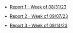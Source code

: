 
- [Report 1 - Week of 08/31/23](https://github.com/Berkeley-MDes/tdf-fa23-yanishi1221/blob/main/weekly-reports/2023_08_31.md#report-1---week-of-08312023)

- [Report 2 - Week of 09/07/23](https://github.com/Berkeley-MDes/tdf-fa23-yanishi1221/blob/main/weekly-reports/2023_09_07.md#report-2---week-of-09012023)

- [Report 3 - Week of 09/14/23](https://github.com/Berkeley-MDes/tdf-fa23-yanishi1221/blob/main/weekly-reports/2023-09-14.md#report-3---week-of-09142023)
